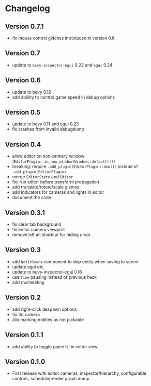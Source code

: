 # Changelog

## Version 0.7.1
- fix mouse control glitches introduced in version 0.6

## Version 0.7
- update to `bevy-inspector-egui` 0.22 and `egui` 0.24

## Version 0.6
- update to bevy 0.12
- add abililty to control game speed in debug options

## Version 0.5
- update to bevy 0.11 and egui 0.23
- fix crashes from invalid debugdump

## Version 0.4
- allow editor on non-primary window (`EditorPlugin::in_new_window(Window::default())`)
- breaking: require `.add_plugin(EditorPlugin::new())` instead of `.add_plugin(EditorPlugin)`
- merge `EditorState` and `Editor`
- fix: run editor before transform propagation
- add translate/rotate/scale gizmos
- add indicators for cameras and lights in editor
- document the crate

## Version 0.3.1
- fix clear tab background
- fix editor camera viewport
- remove left alt shortcut for hiding ursor

## Version 0.3
- add `NotInScene` component to skip entity when saving to scene
- update egui etc.
- update to bevy-inspector-egui 0.16
- use `Time` pausing instead of previous hack
- add multiediting

## Version 0.2
- add right-click despawn options
- fix 3d camera
- allo marking entities as not pickable

## Version 0.1.1
- add ability to toggle game UI in editor view

## Version 0.1.0
- First release with editor cameras, inspector/hierarchy, configurable controls, schedule/render graph dump
